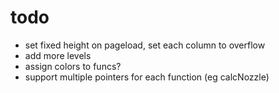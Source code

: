 # todo

- set fixed height on pageload, set each column to overflow
- add more levels
- assign colors to funcs?
- support multiple pointers for each function (eg calcNozzle)
